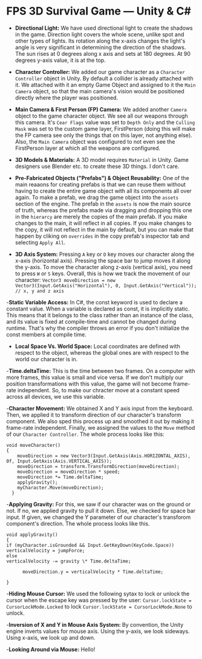 # FPS 3D Survival Game &mdash; Unity & C#

- **Directional Light:** We have used directional light to create the shadows in the game. Direction light covers the whole scene, unlike spot and other types of lights. Its rotation along the x-axis changes the light's angle is very significant in determining the direction of the shadows. The sun rises at 0 degrees along x axis and sets at 180 degrees. At 90 degrees y-axis value, it is at the top.

- **Character Controller:** We added our game character as a `Character Controller` object in Unity. By default a collider is already attached with it. We attached with it an empty Game Object and assigned to it the `Main Camera` object, so that the main camera's vision would be positioned directly where the player was positioned.

- **Main Camera & First Person (FP) Camera:** We added another `Camera` object to the game character object. We see all our weapons through this camera. It's `Cear Flags` value was set to `Depth Only` and the `Culling Mask` was set to the custom game layer, FirstPerson (doing this will make the FP camera see only the things that on this layer, not anything else). Also, the `Main Camera` object was configured to not even see the FirstPerson layer at which all the weapons are configured.

- **3D Models & Materials:** A 3D model requires `Material` in Unity. Game designers use Blender etc. to create these 3D things. I don't care.

- **Pre-Fabricated Objects ("Prefabs") & Object Reusability:** One of the main reaaons for creating prefabs is that we can reuse them without having to create the entire game object with all its components all over again. To make a prefab, we drag the game object into the `assets` section of the engine. The prefab in the `assets` is now the main source of truth, whereas the prefabs made via dragging and dropping this one in the `hierarcy` are merely the copies of the main prefab. If you make changes to the main, it will reflect in all copies. If you make changes to the copy, it will not reflect in the main by default, but you can make that happen by cliking on `overrides` in the copy prefab's inspector tab and selecting `Apply All`.

- **3D Axis System:** Pressing `A` key or `D` key moves our character along the x-axis (horizontal axis). Pressing the space bar to jump moves it along the y-axis. To move the character along z-axis (vertical axis), you need to press `W` or `S` keys. Overall, this is how we track the movement of our character: `Vector3 moveDirection = new Vector3(Input.GetAxis("Horizontal"), 0, Input.GetAxis("Vertical")); // x, y and z axis`

-**Static Variable Access:** In C#, the const keyword is used to declare a constant value. When a variable is declared as const, it is implicitly static. This means that it belongs to the class rather than an instance of the class, and its value is fixed at compile-time and cannot be changed during runtime. That's why the compiler throws an error if you don't initialize the const members at compile time.

- **Local Space Vs. World Space:** Local coordinates are defined with respect to the object, whereas the global ones are with respect to the world our character is in.

-**Time.deltaTime:** This is the time between two frames. On a computer with more frames, this value is small and vice versa. If we don't multiply our position transformations with this value, the game will not become frame-rate independent. So, to make our chracter move at a constant speed across all devices, we use this variable.

-**Character Movement:** We obtained X and Y axis input from the keyboard. Then, we applied it to transform direction of our character's transform component. We also sped this process up and smoothed it out by making it frame-rate independent. Finally, we assigned the values to the `Move` method of our `Character Controller`. The whole process looks like this:

```
void moveCharacter()
{
    moveDirection = new Vector3(Input.GetAxis(Axis.HORIZONTAL_AXIS), 0f, Input.GetAxis(Axis.VERTICAL_AXIS));
    moveDirection = transform.TransformDirection(moveDirection);
    moveDirection = moveDirection * speed;
    moveDirection *= Time.deltaTime;
    applyGravity();
    myCharacter.Move(moveDirection);
  }
```

-**Applying Gravity:** For this, we saw if our character was on the ground or not. If no, we applied gravity to pull it down. Else, we checked for space bar input. If given, we changed the Y parameter of our character's transforom component's direction. The whole process looks like this.

```
void applyGravity()
{
if (myCharacter.isGrounded && Input.GetKeyDown(KeyCode.Space))
verticalVelocity = jumpForce;
else
verticalVelocity -= gravity \* Time.deltaTime;

      moveDirection.y = verticalVelocity * Time.deltaTime;

}
```

-**Hiding Mouse Cursor:** We used the following sytax to lock or unlock the cursor when the escape key was pressed by the user: `Cursor.lockState = CursorLockMode.Locked` to lock `Cursor.lockState = CursorLockMode.None` to unlock.

-**Inversion of X and Y in Mouse Axis System:** By convention, the Unity engine inverts values for mouse axis. Using the y-axis, we look sideways. Using x-axis, we look up and down.

-**Looking Around via Mouse:** Hello!
